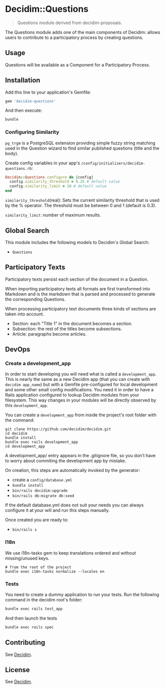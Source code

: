 # Decidim::Questions

> Questions module derived from decidim-proposals.

The Questions module adds one of the main components of Decidim: allows users to contribute to a participatory process by creating questions.

## Usage

Questions will be available as a Component for a Participatory Process.

## Installation

Add this line to your application's Gemfile:

```ruby
gem 'decidim-questions'
```

And then execute:

```bash
bundle
```

### Configuring Similarity

`pg_trgm` is a PostgreSQL extension providing simple fuzzy string matching used in the Question wizard to find similar published questions (title and the body).

Create config variables in your app's `/config/initializers/decidim-questions.rb`:

```ruby
Decidim::Questions.configure do |config|
  config.similarity_threshold = 0.25 # default value
  config.similarity_limit = 10 # default value
end
```

`similarity_threshold`(real): Sets the current similarity threshold that is used by the % operator. The threshold must be between 0 and 1 (default is 0.3).

`similarity_limit`: number of maximum results.

## Global Search

This module includes the following models to Decidim's Global Search:

- `Questions`

## Participatory Texts

Participatory texts persist each section of the document in a Question.

When importing participatory texts all formats are first transformed into Markdown and is the markdown that is parsed and processed to generate the corresponding Questions.

When processing participatory text documents three kinds of sections are taken into account.

- Section: each "Title 1" in the document becomes a section.
- Subsection: the rest of the titles become subsections.
- Article: paragraphs become articles.

## DevOps

### Create a development_app

In order to start developing you will need what is called a `development_app`. This is nearly the same as a new Decidim app (that you can create with `decidim app_name`) but with a Gemfile pre-configured for local development and some other small config modifications.
You need it in order to have a Rails application configured to lookup Decidim modules from your filesystem. This way changes in your modules will be directly observed by this `development_app`.

You can create a `development_app` from inside the project's root folder with the command:

```console
git clone https://github.com/decidim/decidim.git
cd decidim
bundle install
bundle exec rails development_app
cd development_app
```

A development_app/ entry appears in the .gitignore file, so you don't have to worry about commiting the development app by mistake.

On creation, this steps are automatically invoked by the generator:

- create a `config/database.yml`
- `bundle install`
- `bin/rails decidim:upgrade`
- `bin/rails db:migrate db:seed`

If the default database.yml does not suit your needs you can always configure it at your will and run this steps manually.

Once created you are ready to:

- `bin/rails s`

### I18n

We use i18n-tasks gem to keep translations ordered and without missing/unused keys.

```console
# from the root of the project
bundle exec i18n-tasks normalize --locales en
```

### Tests

You need to create a dummy application to run your tests. Run the following command in the decidim root's folder:

```bash
bundle exec rails test_app
```

And then launch the tests
```bash
bundle exec rails spec
```


## Contributing

See [Decidim](https://github.com/decidim/decidim).

## License

See [Decidim](https://github.com/decidim/decidim).
